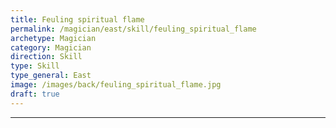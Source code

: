 ```yaml
---
title: Feuling spiritual flame
permalink: /magician/east/skill/feuling_spiritual_flame
archetype: Magician
category: Magician
direction: Skill
type: Skill
type_general: East
image: /images/back/feuling_spiritual_flame.jpg
draft: true
---
```


---
